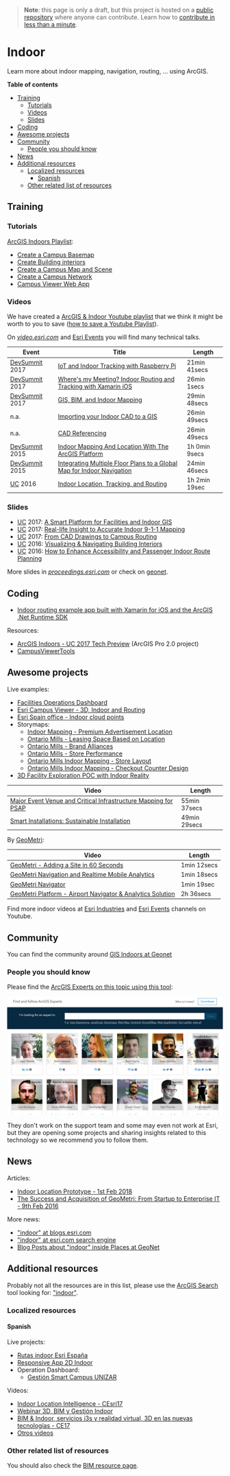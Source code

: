 > **Note**: this page is only a draft, but this project is hosted on a [public repository](https://github.com/hhkaos/awesome-arcgis) where anyone can contribute. Learn how to [contribute in less than a minute](https://github.com/hhkaos/awesome-arcgis/blob/master/CONTRIBUTING.md#contributions).

# Indoor

Learn more about indoor mapping, navigation, routing, ... using ArcGIS.

<!-- START doctoc generated TOC please keep comment here to allow auto update -->
<!-- DON'T EDIT THIS SECTION, INSTEAD RE-RUN doctoc TO UPDATE -->
**Table of contents**

- [Training](#training)
  - [Tutorials](#tutorials)
  - [Videos](#videos)
  - [Slides](#slides)
- [Coding](#coding)
- [Awesome projects](#awesome-projects)
- [Community](#community)
  - [People you should know](#people-you-should-know)
- [News](#news)
- [Additional resources](#additional-resources)
  - [Localized resources](#localized-resources)
    - [Spanish](#spanish)
  - [Other related list of resources](#other-related-list-of-resources)

<!-- END doctoc generated TOC please keep comment here to allow auto update -->

## Training

### Tutorials

[ArcGIS Indoors Playlist](https://www.youtube.com/watch?v=nkaI3VJtiho&list=PLGZUzt4E4O2LHOdEmsiuPfmFTSTHkgang):
* [Create a Campus Basemap](https://www.youtube.com/watch?v=nkaI3VJtiho&list=PLGZUzt4E4O2LHOdEmsiuPfmFTSTHkgang)
* [Create Building interiors](https://www.youtube.com/watch?v=zC1OKRKiLVI&index=2&list=PLGZUzt4E4O2LHOdEmsiuPfmFTSTHkgang)
* [Create a Campus Map and Scene](https://www.youtube.com/watch?v=2WWQmX5J2Mo&index=3&list=PLGZUzt4E4O2LHOdEmsiuPfmFTSTHkgang)
* [Create a Campus Network](https://www.youtube.com/watch?v=Gb1pk0Xzyhg&list=PLGZUzt4E4O2LHOdEmsiuPfmFTSTHkgang&index=4)
* [Campus Viewer Web App](https://www.youtube.com/watch?v=N0jCZy3u1NE&index=5&list=PLGZUzt4E4O2LHOdEmsiuPfmFTSTHkgang)

### Videos

We have created a [ArcGIS & Indoor Youtube playlist](https://www.youtube.com/playlist?list=PLahIW2YFPQd6ba26TM0mABm6z5pec0Wsk) that we think it might be worth to you to save ([how to save a Youtube Playlist](../../../assets/SavePlaylist.gif)).

On [*video.esri.com*](https://www.esri.com/videos/search?q=indoor) and [Esri Events](https://www.youtube.com/channel/UC_yE3TatdZKAXvt_TzGJ6mw/search?query=indoor) you will find many technical talks.

|Event|Title|Length|
|---|---|---|
|[DevSummit](http://www.esri.com/events/devsummit) 2017|[IoT and Indoor Tracking with Raspberry Pi](https://www.youtube.com/watch?v=Ev-AjOBs1og)| 21min 41secs|
|[DevSummit](http://www.esri.com/events/devsummit) 2017|[Where's my Meeting? Indoor Routing and Tracking with Xamarin iOS](https://www.youtube.com/watch?v=ZLN8spxSVDg)| 26min 1secs|
|[DevSummit](http://www.esri.com/events/devsummit) 2017|[GIS, BIM, and Indoor Mapping](https://www.youtube.com/watch?time_continue=1&v=fdSHrkhbYXQ)|29min 48secs|
|n.a.|[Importing your Indoor CAD to a GIS](https://www.esri.com/videos/watch?videoid=QOq8afagWqo&channelid=UCgGDPs8cte-VLJbgpaK4GPw&title=importing-your-indoor-cad-to-a-gis)|26min 49secs
|n.a.|[CAD Referencing](https://www.youtube.com/watch?v=T6oXdOU5ZGo)|26min 49secs
|[DevSummit](http://www.esri.com/events/devsummit) 2015|[Indoor Mapping And Location With The ArcGIS Platform](https://www.esri.com/videos/watch?videoid=4327&channelid=LegacyVideo&isLegacy=true&title=indoor-mapping-and-location-with-the-arcgis-platform)|1h 0min 9secs|
|[DevSummit](http://www.esri.com/events/devsummit) 2015|[Integrating Multiple Floor Plans to a Global Map for Indoor Navigation](https://www.esri.com/videos/watch?videoid=4536&channelid=LegacyVideo&isLegacy=true&title=integrating-multiple-floor-plans-to-a-global-map-for-indoor-navigation)|24min 46secs|
|[UC](http://www.esri.com/about/events/uc) 2016|[Indoor Location, Tracking, and Routing](https://www.esri.com/videos/watch?videoid=2767&channelid=LegacyVideo&isLegacy=true&title=indoor-location,-tracking,-and-routing)|1h 2min 19sec

### Slides

* [UC](http://www.esri.com/about/events/uc) 2017: [A Smart Platform for Facilities and Indoor GIS](http://proceedings.esri.com/library/userconf/proc17/tech-workshops/tw_2518-491.pdf)
* [UC](http://www.esri.com/about/events/uc) 2017: [Real-life Insight to Accurate Indoor 9-1-1 Mapping](http://proceedings.esri.com/library/userconf/proc17/papers/2033_491.pdf)
* [UC](http://www.esri.com/about/events/uc) 2017: [From CAD Drawings to Campus Routing](http://proceedings.esri.com/library/userconf/proc17/tech-workshops/tw_289-385.pdf)
* [UC](http://www.esri.com/about/events/uc) 2016: [Visualizing & Navigating Building Interiors](http://proceedings.esri.com/library/userconf/imf16/tech-workshops/tw_2490-247.pdf)
* [UC](http://www.esri.com/about/events/uc) 2016: [How to Enhance Accessibility and Passenger Indoor Route Planning](http://proceedings.esri.com/library/userconf/ets16/papers/ets-16.pdf)

More slides in [*proceedings.esri.com*](https://www.google.es/search?q=site%3Aproceedings.esri.com+indoor) or check on [geonet](https://community.esri.com/content?query=indoor&filterID=all~objecttype~objecttype%5Bdocument%5D).

## Coding

* [Indoor routing example app built with Xamarin for iOS and the ArcGIS .Net Runtime SDK](https://github.com/Esri/indoor-routing-xamarin)

Resources:

* [ArcGIS Indoors - UC 2017 Tech Preview](https://www.arcgis.com/home/item.html?id=06f730e8e3d14365adb119842340e7c7&adumkts=industry_solutions&aduse=national_government&aduin=us_military&aduc=event&adum=webinar&aduSF=YouTube&utm_Source=webinar&aduca=M17NationalGovernmentSmartInstallations&aduco=SIWebinars&adut=Sustainable_Webinar_Indoor_Link) (ArcGIS Pro 2.0 project)
* [CampusViewerTools](http://www.arcgis.com/home/item.html?id=66cd6ea44302402c9eaad7ae0ad2bf72)


## Awesome projects

Live examples:
* [Facilities Operations Dashboard](http://facilities.maps.arcgis.com/apps/dashboard/index.html#/9681de79e5904dc28a104e8fadda6e00)
* [Esri Campus Viewer - 3D, Indoor and Routing](http://3dcampus.arcgis.com/EsriCampusViewer/app/)
* [Esri Spain office - Indoor cloud points](http://preventas.maps.arcgis.com/home/webscene/viewer.html?webscene=c8c7cd0c831c43cbb68ab17abec0ce01)
* Storymaps:
    * [Indoor Mapping - Premium Advertisement Location](http://esribizteam.maps.arcgis.com/apps/MapJournal/index.html?appid=269f32e00ff04624b8352c7dae1fda1d&webmap=0f6e7a8c51ad4caa9fcdac5b050a604f)
    * [Ontario Mills - Leasing Space Based on Location](http://esribizteam.maps.arcgis.com/apps/MapJournal/index.html?appid=e041a80059144879a8a5b32168d87768&webmap=0615d6897fa048eab5ef2048788bbdd3)
    * [Ontario Mills - Brand Alliances](http://esribizteam.maps.arcgis.com/apps/MapJournal/index.html?appid=c2eeb9e5f3e04b839fb64dede2d6e4fe&webmap=bbd1ba263f5c44318b982e770ff68896)
    * [Ontario Mills - Store Performance](http://esribizteam.maps.arcgis.com/apps/MapJournal/index.html?appid=b19fdfb5ae504368b526fb72b00d6185&webmap=c42573f6550c4b85bb51fd5c8571846a)
    * [Ontario Mills Indoor Mapping - Store Layout](http://esribizteam.maps.arcgis.com/apps/MapJournal/index.html?appid=fab506a915e0462aa9f5f4e33187fdc6&webmap=a8a4f7c3152c4b529101740bf0d04f8c)
    * [Ontario Mills Indoor Mapping - Checkout Counter Design](http://esribizteam.maps.arcgis.com/apps/MapJournal/index.html?appid=2ac1f44db0154e879600d4834c1e3940&webmap=e4563813a28d4a8d8af86302c89c32c8)
* [3D Facility Exploration POC with Indoor Reality](https://mpayson.github.io/indoor-reality-poc/)

|Video|Length|
|---|---|
|[Major Event Venue and Critical Infrastructure Mapping for PSAP](https://www.youtube.com/watch?time_continue=1374&v=IUZOQak0Xq0)|55min 37secs|
|[Smart Installations: Sustainable Installation](https://www.youtube.com/watch?v=vYgShLe6hmk)|49min 29secs

By [GeoMetri](http://geometri.io/):

|Video|Length|
|---|---|
|[GeoMetri - Adding a Site in 60 Seconds](https://www.youtube.com/watch?v=PYH-bJiNQeU&feature=youtu.be)|1min 12secs
|[GeoMetri Navigation and Realtime Mobile Analytics](http://youtu.be/t9XElMPYY8E)|1min 18secs
|[GeoMetri Navigator](https://www.youtube.com/watch?v=-0vIliHUwhw&feature=youtu.be)|1min 19sec|
|[GeoMetri Platform - Airport Navigator & Analytics Solution](https://youtu.be/mWSb4mHPRJo)|2h 36secs

Find more indoor videos at [Esri Industries](https://www.youtube.com/channel/UCZTiOg3n0pqUDSatq7mS2PA/search?query=indoor) and [Esri Events](https://www.youtube.com/channel/UC_yE3TatdZKAXvt_TzGJ6mw/search?query=indoor) channels on Youtube.

## Community

You can find the community around [GIS Indoors at Geonet](https://community.esri.com/groups/gis-indoors)

### People you should know

Please find the [ArcGIS Experts on this topic using this tool](https://esri-es.github.io/arcgis-experts/?topic=indoor):

[![ArcGIS Experts Tool Screenshot](https://github.com/esri-es/arcgis-experts/blob/master/assets/imgs/arcgis-experts-tool.png?raw=true)](https://esri-es.github.io/arcgis-experts/?topic=indoor)

They don't work on the support team and some may even not work at Esri,
but they are opening some projects and sharing insights related to this
technology so we recommend you to follow them.

## News

Articles:

* [Indoor Location Prototype - 1st Feb 2018](https://community.esri.com/groups/applications-prototype-lab/blog/2018/02/01/indoor-location-prototype)
* [The Success and Acquisition of GeoMetri: From Startup to Enterprise IT - 9th Feb 2016](https://blogs.esri.com/esri/esri-insider/2016/02/09/the-success-and-acquisition-of-geometri-from-startup-to-enterprise-it/)

More news:

* ["indoor" at blogs.esri.com](https://blogs.esri.com/esri/arcgis/tag/indoor/)
* ["indoor" at esri.com search engine](https://www.esri.com/search?filter=Blogs&q=geoanalytics&search=Search)
* [Blog Posts about "indoor" inside Places at GeoNet](https://community.esri.com/content?query=indoor&filterID=all~objecttype~objecttype%5Bblogpost%5D)

## Additional resources

Probably not all the resources are in this list, please use the [ArcGIS Search](https://esri-es.github.io/arcgis-search/) tool looking for: ["indoor"](https://esri-es.github.io/arcgis-search/?search="indoor"&utm_campaign=awesome-list&utm_source=awesome-list&utm_medium=page).

### Localized resources

#### Spanish

Live projects:
* [Rutas indoor Esri España](http://preventas.maps.arcgis.com/apps/webappviewer/index.html?id=db5eddd09b5b4180bc82ee73f074b2a1)
* [Responsive App 2D Indoor](http://esriespana.s3.amazonaws.com/iframeiphone/mobile-frame.html?u=http://sigeuz.unizar.es/)
* Operation Dashboard:
    * [Gestión Smart Campus UNIZAR](http://preventas.maps.arcgis.com/home/item.html?id=4a74ec30b1fb4364a81a78dcbec668db)

Videos:
* [Indoor Location Intelligence - CEsri17](https://www.youtube.com/watch?v=O1z1IfLEyWg)
* [Webinar 3D, BIM y Gestión Indoor](https://www.youtube.com/watch?v=-PzdMRk7n80)
* [BIM & Indoor, servicios i3s y realidad virtual, 3D en las nuevas tecnologías - CE17](https://www.youtube.com/watch?v=mV77R2I_M-0)
* [Otros videos](https://www.youtube.com/user/esriSpainTV/search?query=indoor)

### Other related list of resources

You should also check the [BIM resource page](../bim/README.md).
